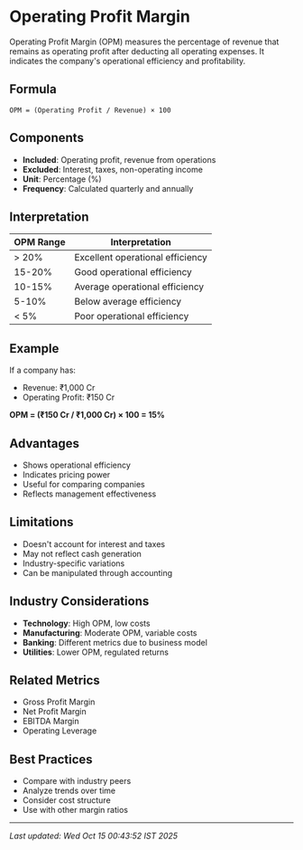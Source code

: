 # Operating Profit Margin


Operating Profit Margin (OPM) measures the percentage of revenue that remains as operating profit after deducting all operating expenses. It indicates the company's operational efficiency and profitability.

## Formula
```text
OPM = (Operating Profit / Revenue) × 100
```

## Components
- **Included**: Operating profit, revenue from operations
- **Excluded**: Interest, taxes, non-operating income
- **Unit**: Percentage (%)
- **Frequency**: Calculated quarterly and annually

## Interpretation
| OPM Range | Interpretation |
|-----------|----------------|
| > 20% | Excellent operational efficiency |
| 15-20% | Good operational efficiency |
| 10-15% | Average operational efficiency |
| 5-10% | Below average efficiency |
| < 5% | Poor operational efficiency |

## Example
If a company has:
- Revenue: ₹1,000 Cr
- Operating Profit: ₹150 Cr

**OPM = (₹150 Cr / ₹1,000 Cr) × 100 = 15%**

## Advantages
- Shows operational efficiency
- Indicates pricing power
- Useful for comparing companies
- Reflects management effectiveness

## Limitations
- Doesn't account for interest and taxes
- May not reflect cash generation
- Industry-specific variations
- Can be manipulated through accounting

## Industry Considerations
- **Technology**: High OPM, low costs
- **Manufacturing**: Moderate OPM, variable costs
- **Banking**: Different metrics due to business model
- **Utilities**: Lower OPM, regulated returns

## Related Metrics
- Gross Profit Margin
- Net Profit Margin
- EBITDA Margin
- Operating Leverage

## Best Practices
- Compare with industry peers
- Analyze trends over time
- Consider cost structure
- Use with other margin ratios

---
*Last updated: Wed Oct 15 00:43:52 IST 2025*
